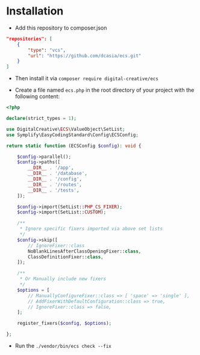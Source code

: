 # Installation


- Add this repository to composer.json

```json
"repositories": [
    {
        "type": "vcs",
        "url": "https://github.com/dcasia/ecs.git"
    }
]
```

- Then install it via `composer require digital-creative/ecs`

- Create a file named `ecs.php` in the root directory of your project with the following content:

```php
<?php

declare(strict_types = 1);

use DigitalCreative\ECS\ValueObject\SetList;
use Symplify\EasyCodingStandard\Config\ECSConfig;

return static function (ECSConfig $config): void {

    $config->parallel();
    $config->paths([
        __DIR__ . '/app',
        __DIR__ . '/database',
        __DIR__ . '/config',
        __DIR__ . '/routes',
        __DIR__ . '/tests',
    ]);

    $config->import(SetList::PHP_CS_FIXER);
    $config->import(SetList::CUSTOM);

    /**
     * Ignore specific fixers imported via above set lists
     */
    $config->skip([
        // IgnoreFixer::class
        NoBlankLinesAfterClassOpeningFixer::class,
        ClassDefinitionFixer::class,
    ]);

    /**
     * Or Manually include new fixers
     */
    $options = [
        // ManuallyConfigureFixer::class => [ 'space' => 'single' ],
        // AddFixerWithDefaultConfiguration::class => true,
        // IgnoreFixer::class => false,
    ];

    register_fixers($config, $options);

};
```

- Run the `./vendor/bin/ecs check --fix`
